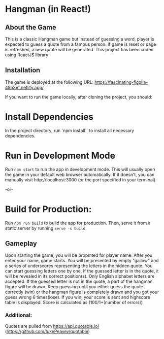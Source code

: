 # Hangman (in React!)

## About the Game

This is a classic Hangman game but instead of guessing a word, player is expected to guess a quote from a famous person.
If game is reset or page is refreshed, a new quote will be generated.
This project has been coded using ReactJS library

## Installation

The game is deployed at the following URL: https://fascinating-figolla-49a3ef.netlify.app/.

If you want to run the game locally, after cloning the project, you should:

# Install Dependencies

In the project directory, run `npm install`` to install all necessary dependencies.

# Run in Development Mode

Run `npm start` to run the app in development mode. This will usually open the game in your default web browser automatically. If it doesn't, you can manually visit http://localhost:3000 (or the port specified in your terminal).

-or-

# Build for Production:

Run `npm run build` to build the app for production.
Then, serve it from a static server by running `serve -s build`

## Gameplay

Upon starting the game, you will be propmted for player name. After you enter your name, game starts.
You will be presented by empty "gallow" and a series of underscores representing the letters in the hidden quote.
You can start guessing letters one by one. If the guessed letter is in the quote, it will be revealed in its correct position(s).
Only English alphabet letters are accepted.
If the guessed letter is not in the quote, a part of the hangman figure will be drawn.
Keep guessing until you either guess the quote correctly (win) or the hangman figure is completely drawn and you got your guess wrong 6 times(lose).
If you win, your score is sent and highscore table is displayed. Score is calculated as (100/1+(number of errors))

### Additional:

Quotes are pulled from https://api.quotable.io/ (https://github.com/lukePeavey/quotable)
